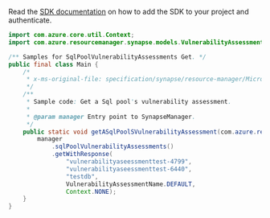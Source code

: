 Read the [SDK documentation](https://github.com/Azure/azure-sdk-for-java/blob/azure-resourcemanager-synapse_1.0.0-beta.2/sdk/synapse/azure-resourcemanager-synapse/README.md) on how to add the SDK to your project and authenticate.

```java
import com.azure.core.util.Context;
import com.azure.resourcemanager.synapse.models.VulnerabilityAssessmentName;

/** Samples for SqlPoolVulnerabilityAssessments Get. */
public final class Main {
    /*
     * x-ms-original-file: specification/synapse/resource-manager/Microsoft.Synapse/stable/2021-06-01/examples/GetSqlPoolVulnerabilityAssessment.json
     */
    /**
     * Sample code: Get a Sql pool's vulnerability assessment.
     *
     * @param manager Entry point to SynapseManager.
     */
    public static void getASqlPoolSVulnerabilityAssessment(com.azure.resourcemanager.synapse.SynapseManager manager) {
        manager
            .sqlPoolVulnerabilityAssessments()
            .getWithResponse(
                "vulnerabilityaseessmenttest-4799",
                "vulnerabilityaseessmenttest-6440",
                "testdb",
                VulnerabilityAssessmentName.DEFAULT,
                Context.NONE);
    }
}
```
